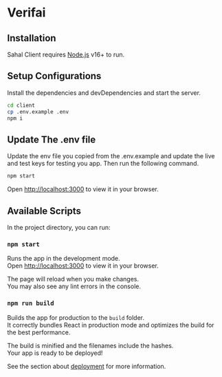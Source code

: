 # Verifai

## Installation

Sahal Client requires [Node.js](https://nodejs.org/) v16+ to run.

## Setup Configurations

Install the dependencies and devDependencies and start the server.

```sh
cd client
cp .env.example .env
npm i
```

## Update The .env file

Update the env file you copied from the .env.example and update the live and test keys for testing you app. Then run the following command.

```sh
npm start
```

Open [http://localhost:3000](http://localhost:3000) to view it in your browser.

## Available Scripts

In the project directory, you can run:

### `npm start`

Runs the app in the development mode.\
Open [http://localhost:3000](http://localhost:3000) to view it in your browser.

The page will reload when you make changes.\
You may also see any lint errors in the console.

### `npm run build`

Builds the app for production to the `build` folder.\
It correctly bundles React in production mode and optimizes the build for the best performance.

The build is minified and the filenames include the hashes.\
Your app is ready to be deployed!

See the section about [deployment](https://facebook.github.io/create-react-app/docs/deployment) for more information.
